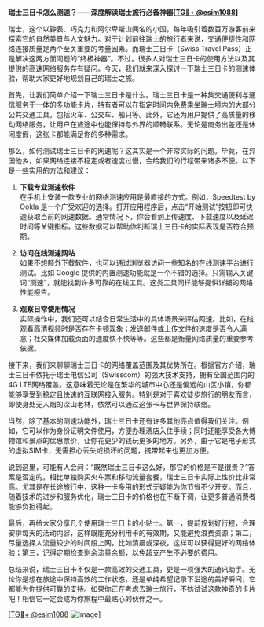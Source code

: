 **瑞士三日卡怎么测速？——深度解读瑞士旅行必备神器[[TG💪+ @esim1088](https://t.me/s/esim1088)]**

瑞士，这个以钟表、巧克力和阿尔卑斯山闻名的小国，每年吸引着数百万游客前来探索它的自然美景与人文魅力。对于计划前往瑞士的旅行者来说，交通便捷性和网络连接质量是两个至关重要的考量因素。而瑞士三日卡（Swiss Travel Pass）正是解决这两方面问题的“终极神器”。不过，很多人对瑞士三日卡的使用方法以及其提供的高速网络服务存有疑问。今天，我们就来深入探讨一下瑞士三日卡的测速体验，帮助大家更好地规划自己的瑞士之旅。

首先，让我们简单介绍一下瑞士三日卡是什么。瑞士三日卡是一种集交通便利与通信服务于一体的多功能卡片，持有者可以在指定时间内免费乘坐瑞士境内的大部分公共交通工具，包括火车、公交车、船只等。此外，它还为用户提供了高质量的移动网络服务，让用户在旅途中也能保持与外界的顺畅联系。无论是商务出差还是休闲度假，这张卡都能满足你的多种需求。

那么，如何测试瑞士三日卡的网速呢？这其实是一个非常实际的问题。毕竟，在异国他乡，如果网络连接不稳定或者速度过慢，会给我们的行程带来诸多不便。以下是一些实用的方法和建议：

1. **下载专业测速软件**  
   在手机上安装一款专业的网络测速应用是最直接的方式。例如，Speedtest by Ookla 是一个广受欢迎的选择。打开应用程序后，点击“开始测试”按钮即可快速获取当前的网速数据。通常情况下，你会看到上传速度、下载速度以及延迟时间等关键指标。这些数据可以帮助你判断瑞士三日卡的实际表现是否符合预期。

2. **访问在线测速网站**  
   如果不想额外下载软件，也可以通过浏览器访问一些知名的在线测速平台进行测试。比如 Google 提供的内置测速功能就是一个不错的选择。只需输入关键词“测速”，就能找到许多可靠的在线工具。这类工具同样能够提供详细的网络性能报告。

3. **观察日常使用情况**  
   实际操作中，我们还可以结合日常生活中的具体场景来评估网速。比如，在线观看高清视频时是否存在卡顿现象；发送邮件或上传文件的速度是否令人满意；社交媒体加载页面的速度快不快等等。这些都是衡量网络质量的重要参考依据。

接下来，我们来聊聊瑞士三日卡的网络覆盖范围及其优势所在。根据官方介绍，瑞士三日卡依托于瑞士电信公司（Swisscom）的强大技术支持，拥有全国范围内的4G LTE网络覆盖。这意味着无论是在繁华的城市中心还是偏远的山区小镇，你都能够享受到稳定且快速的互联网接入服务。特别是对于喜欢徒步旅行的朋友而言，即使身处无人烟的深山老林，依然可以通过这张卡与世界保持联络。

当然，除了基本的测速功能外，瑞士三日卡还有许多其他亮点值得我们关注。例如，它可以作为身份证明文件使用，方便办理酒店入住手续；同时还能享受各大博物馆和景点的优惠票价，让你花更少的钱玩更多的地方。另外，由于它是电子形式的虚拟SIM卡，无需担心丢失或损坏的问题，携带起来也更加方便。

说到这里，可能有人会问：“既然瑞士三日卡这么好，那它的价格是不是很贵？”答案是否定的。相比单独购买火车票和移动流量套餐，瑞士三日卡实际上性价比非常高。尤其是在长途旅行中，这种一卡多用的形式无疑能为你节省不少开支。而且，随着技术的进步和服务优化，瑞士三日卡的价格也在不断下调，让更多普通消费者能够负担得起。

最后，再给大家分享几个使用瑞士三日卡的小贴士。第一，提前规划好行程，合理安排每天的活动内容，这样既能充分利用卡的有效期，又能避免浪费资源；第二，尽量选择人流量较少的时间段上网，比如清晨或深夜，这样可以获得更好的网络体验；第三，记得定期检查剩余流量余额，以免超支产生不必要的费用。

总结来说，瑞士三日卡不仅是一款高效的交通工具，更是一项强大的通讯助手。无论你是想在旅途中保持高效的工作状态，还是单纯希望记录下沿途的美好瞬间，它都能为你提供可靠的支持。如果你正在考虑去瑞士旅行，不妨试试这款神奇的卡片吧！相信它一定会成为你旅程中最贴心的伙伴之一。

[[TG💪+ @esim1088](https://t.me/s/esim1088) ![Image](https://i.postimg.cc/4NQfJmqS/Snipaste-2025-05-13-00-14-12.png)]